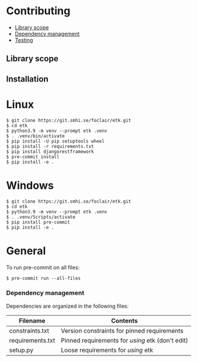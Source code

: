 # Contributing

  * [Library scope](#library-scope)
  * [Dependency management](#dependency-management)
  * [Testing](#testing)

## Library scope

## Installation
# Linux
``` console
$ git clone https://git.smhi.se/foclair/etk.git
$ cd etk
$ python3.9 -m venv --prompt etk .venv
$ . .venv/bin/activate
$ pip install -U pip setuptools wheel
$ pip install -r requirements.txt
$ pip install djangorestframework
$ pre-commit install
$ pip install -e .
```
# Windows
``` console
$ git clone https://git.smhi.se/foclair/etk.git
$ cd etk
$ python3.9 -m venv --prompt etk .venv
$ . .venv/Scripts/activate
$ pip install pre-commit
$ pip install -e .
```
# General
To run pre-commit on all files:
``` console
$ pre-commit run --all-files
```

### Dependency management

Dependencies are organized in the following files:

| Filename                           | Contents                                                                  |
| ---------------------------------- | ------------------------------------------------------------------------- |
| constraints.txt                    | Version constraints for pinned requirements                               |
| requirements.txt                   | Pinned requirements for _using_ etk (don't edit)                   |
| setup.py                    	     | Loose requirements for _using_ etk
